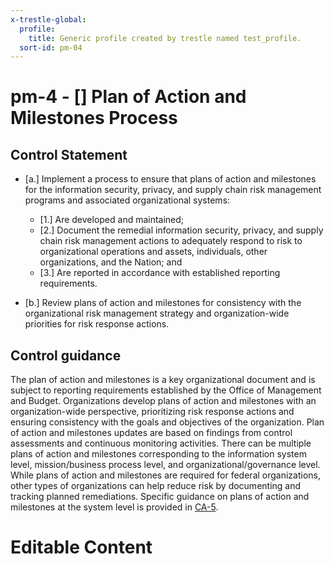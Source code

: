 ```yaml
---
x-trestle-global:
  profile:
    title: Generic profile created by trestle named test_profile.
  sort-id: pm-04
---
```


# pm-4 - \[\] Plan of Action and Milestones Process

## Control Statement

- \[a.\] Implement a process to ensure that plans of action and milestones for the information security, privacy, and supply chain risk management programs and associated organizational systems:

  - \[1.\] Are developed and maintained;
  - \[2.\] Document the remedial information security, privacy, and supply chain risk management actions to adequately respond to risk to organizational operations and assets, individuals, other organizations, and the Nation; and
  - \[3.\] Are reported in accordance with established reporting requirements.

- \[b.\] Review plans of action and milestones for consistency with the organizational risk management strategy and organization-wide priorities for risk response actions.

## Control guidance

The plan of action and milestones is a key organizational document and is subject to reporting requirements established by the Office of Management and Budget. Organizations develop plans of action and milestones with an organization-wide perspective, prioritizing risk response actions and ensuring consistency with the goals and objectives of the organization. Plan of action and milestones updates are based on findings from control assessments and continuous monitoring activities. There can be multiple plans of action and milestones corresponding to the information system level, mission/business process level, and organizational/governance level. While plans of action and milestones are required for federal organizations, other types of organizations can help reduce risk by documenting and tracking planned remediations. Specific guidance on plans of action and milestones at the system level is provided in [CA-5](#ca-5).

# Editable Content

<!-- Make additions and edits below -->
<!-- The above represents the contents of the control as received by the profile, prior to additions. -->
<!-- If the profile makes additions to the control, they will appear below. -->
<!-- The above markdown may not be edited but you may edit the content below, and/or introduce new additions to be made by the profile. -->
<!-- If there is a yaml header at the top, parameter values may be edited. Use --set-parameters to incorporate the changes during assembly. -->
<!-- The content here will then replace what is in the profile for this control, after running profile-assemble. -->
<!-- The current profile has no added parts for this control, but you may add new ones here. -->
<!-- Each addition must have a heading either of the form ## Control my_addition_name -->
<!-- or ## Part a. (where the a. refers to one of the control statement labels.) -->
<!-- "## Control" parts are new parts added after the statement part. -->
<!-- "## Part" parts are new parts added into the top-level statement part with that label. -->
<!-- Subparts may be added with nested hash levels of the form ### My Subpart Name -->
<!-- underneath the parent ## Control or ## Part being added -->
<!-- See https://ibm.github.io/compliance-trestle/tutorials/ssp_profile_catalog_authoring/ssp_profile_catalog_authoring for guidance. -->
